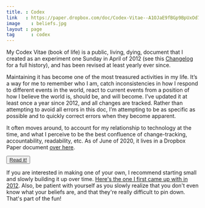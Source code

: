 ```yaml
---
title. : Codex
link   : https://paper.dropbox.com/doc/Codex-Vitae--A1OJaE9fBGp9BpUxOd7QP3S4AQ-rRJ8akyi4ky4Sdc8CQscV
image	 : beliefs.jpg
layout : page
tag 	 : codex
---
```


My Codex Vitae (book of life) is a public, living, dying, document that I created as an experiment one Sunday in April of 2012 (see this [Changelog](https://paper.dropbox.com/doc/Codex-Vitae--A1OJaE9fBGp9BpUxOd7QP3S4Ag-rRJ8akyi4ky4Sdc8CQscV#:uid=884310052922325469136408&h2=Changelog) for a full history), and has been revised at least yearly ever since. 

Maintaining it has become one of the most treasured activities in my life. It’s a way for me to remember who I am, catch inconsistencies in how I respond to different events in the world, react to current events from a position of how I believe the world is, should be, and will become. I’ve updated it at least once a year since 2012, and all changes are tracked. Rather than attempting to avoid all errors in this doc, I’m attempting to be as specific as possible and to quickly correct errors when they become apparent.

It often moves around, to account for my relationship to technology at the time, and what I perceive to be the best confluence of change-tracking, accountability, readability, etc. As of June of 2020, it lives in a Dropbox Paper document [over here](https://paper.dropbox.com/doc/Codex-Vitae--A1OJaE9fBGp9BpUxOd7QP3S4AQ-rRJ8akyi4ky4Sdc8CQscV).

<button type="button" class="btn btn-outline-primary btn-lg">[Read it!](https://paper.dropbox.com/doc/Codex-Vitae--A1OJaE9fBGp9BpUxOd7QP3S4AQ-rRJ8akyi4ky4Sdc8CQscV)</button>

If you are interested in making one of your own, I recommend starting small and slowly building it up over time. [Here's the one I first came up with in 2012](https://github.com/busterbenson/public/blob/master/book-of-beliefs-2012.md). Also, be patient with yourself as you slowly realize that you don't even know what your beliefs are, and that they're really difficult to pin down. That's part of the fun!